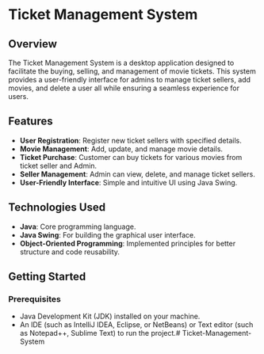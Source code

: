 # Ticket Management System

## Overview

The Ticket Management System is a desktop application designed to facilitate the buying, selling, and management of movie tickets. This system provides a user-friendly interface for admins to manage ticket sellers, add movies, and delete a user all while ensuring a seamless experience for users.

## Features

- **User Registration**: Register new ticket sellers with specified details.
- **Movie Management**: Add, update, and manage movie details.
- **Ticket Purchase**: Customer can buy tickets for various movies from ticket seller and Admin.
- **Seller Management**: Admin can view, delete, and manage ticket sellers.
- **User-Friendly Interface**: Simple and intuitive UI using Java Swing.

## Technologies Used

- **Java**: Core programming language.
- **Java Swing**: For building the graphical user interface.
- **Object-Oriented Programming**: Implemented principles for better structure and code reusability.

## Getting Started

### Prerequisites

- Java Development Kit (JDK) installed on your machine.
- An IDE (such as IntelliJ IDEA, Eclipse, or NetBeans) or Text editor (such as Notepad++, Sublime Text) to run the project.# Ticket-Management-System
